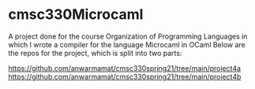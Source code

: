 # cmsc330Microcaml
A project done for the course Organization of Programming Languages in which I wrote a compiler for the language Microcaml in OCaml
Below are the repos for the project, which is split into two parts:

https://github.com/anwarmamat/cmsc330spring21/tree/main/project4a
https://github.com/anwarmamat/cmsc330spring21/tree/main/project4b
